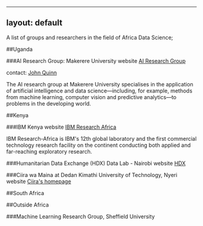 <!-- ---
layout: page
title: Directory
permalink: /dir/
--- -->
---
layout: default
---
A list of groups and researchers in the field of Africa Data Science;

##Uganda

###AI Research Group: Makerere University
website [AI Research Group](http://air.ug/)

contact: [John Quinn](mailto:jquinn@cit.ac.ug)

The AI research group at Makerere University specialises in the application of artificial intelligence and data science—including, for example, methods from machine learning, computer vision and predictive analytics—to problems in the developing world.

##Kenya

###IBM Kenya
website [IBM Research Africa](http://www.research.ibm.com/articles/africa.shtml)

IBM Research-Africa is IBM's 12th global laboratory and the first commercial technology research facility on the continent conducting both applied and far-reaching exploratory research. 

###Humanitarian Data Exchange (HDX) Data Lab - Nairobi
website [HDX](https://data.hdx.rwlabs.org/)

###Ciira wa Maina at Dedan Kimathi University of Technology, Nyeri
website [Ciira's homepage](https://sites.google.com/site/cwamainadekut/)

##South Africa

##Outside Africa

###Machine Learning Research Group, Sheffield University
